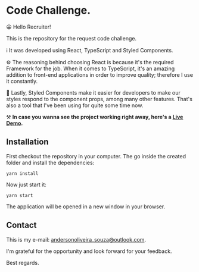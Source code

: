 # Code Challenge.

:grinning: Hello Recruiter!

This is the repository for the request code challenge.

:information_source: It was developed using React, TypeScript and Styled Components.

:gear: The reasoning behind choosing React is because it's the required Framework for the job. When it comes to TypeScript, it's an amazing addition to front-end applications in order to improve quality; therefore I use it constantly. 

:rainbow: Lastly, Styled Components make it easier for developers to make our styles respond to the component props, among many other features. That's also a tool that I've been using for quite some time now.

:hammer_and_pick: **In case you wanna see the project working right away, here's a <a href="https://andersonsouza.dev/code-challenge" target="_blank">Live Demo</a>.**

## Installation

First checkout the repository in your computer. The go inside the created folder and install the dependencies:

`yarn install`

Now just start it:

`yarn start`

The application will be opened in a new window in your browser.

## Contact

This is my e-mail: andersonoliveira_souza@outlook.com.

I'm grateful for the opportunity and look forward for your feedback. 

Best regards.

 
